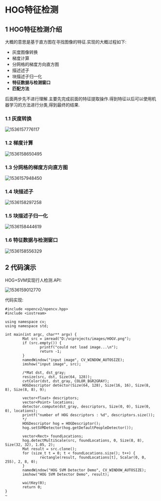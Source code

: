 # HOG特征检测

## 1 HOG特征检测介绍

大概的意思是基于直方图在寻找图像的特征.实现的大概过程如下:

- 灰度图像转换
- 梯度计算
- 分网格的梯度方向直方图
- 描述述子
- 块描述子归一化
- **特征数据与检测窗口**
- **匹配方法**

后面两步先不进行理解.主要先完成前面的特征提取操作.得到特征以后可以使用机器学习的方法进行分类,得到最终的结果.

### 1.1 灰度转换

![1536157776117](/home/datah/Desktop/GitHub/OpenCV/OpenCV_Tutorial/FeatureExtraction/HOG特征检测/image/1536157776117.png)

### 1.2 梯度计算

![1536158650495](/home/datah/Desktop/GitHub/OpenCV/OpenCV_Tutorial/FeatureExtraction/HOG特征检测/image/gradient.png)

### 1.3 分网格的梯度方向直方图

![1536157948450](/home/datah/Desktop/GitHub/OpenCV/OpenCV_Tutorial/FeatureExtraction/HOG特征检测/image/grid.png)

### 1.4 块描述子

![1536158297258](/home/datah/Desktop/GitHub/OpenCV/OpenCV_Tutorial/FeatureExtraction/HOG特征检测/image/R_HOG.png)

### 1.5 块描述子归一化

![1536158444619](/home/datah/Desktop/GitHub/OpenCV/OpenCV_Tutorial/FeatureExtraction/HOG特征检测/image/L2.png)

### 1.6 特征数据与检测窗口

![1536158556329](/home/datah/Desktop/GitHub/OpenCV/OpenCV_Tutorial/FeatureExtraction/HOG特征检测/image/feature_detetion.png)



## 2 代码演示

HOG+SVM实现行人检测.API:

![1536159012770](/home/datah/Desktop/GitHub/OpenCV/OpenCV_Tutorial/FeatureExtraction/HOG特征检测/image/API.png)

代码实现:

```
#include <opencv2/opencv.hpp>
#include <iostream>

using namespace cv;
using namespace std;

int main(int argc, char** argv) {
        Mat src = imread("D:/vcprojects/images/HOGV.png");
        if (src.empty()) {
                printf("could not load image...\n");
                return -1;
        }
        namedWindow("input image", CV_WINDOW_AUTOSIZE);
        imshow("input image", src);

        /*Mat dst, dst_gray;
        resize(src, dst, Size(64, 128));
        cvtColor(dst, dst_gray, COLOR_BGR2GRAY);
        HOGDescriptor detector(Size(64, 128), Size(16, 16), Size(8, 8), Size(8, 8), 9);

        vector<float> descriptors;
        vector<Point> locations;
        detector.compute(dst_gray, descriptors, Size(0, 0), Size(0, 0), locations);
        printf("number of HOG descriptors : %d", descriptors.size());
        */
        HOGDescriptor hog = HOGDescriptor();
        hog.setSVMDetector(hog.getDefaultPeopleDetector());

        vector<Rect> foundLocations;
        hog.detectMultiScale(src, foundLocations, 0, Size(8, 8), Size(32, 32), 1.05, 2);
        Mat result = src.clone();
        for (size_t t = 0; t < foundLocations.size(); t++) {
                rectangle(result, foundLocations[t], Scalar(0, 0, 255), 2, 8, 0);
        }
        namedWindow("HOG SVM Detector Demo", CV_WINDOW_AUTOSIZE);
        imshow("HOG SVM Detector Demo", result);

        waitKey(0);
        return 0;
}
~                                                     
```

